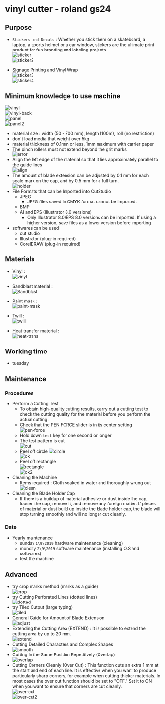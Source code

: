# vinyl cutter - roland gs24
## Purpose
- `Stickers and Decals` : Whether you stick them on a skateboard, a laptop, a sports helmet or a car window, stickers are the ultimate print product for fun branding and labeling projects   
![sticker](sticker.jpg)   
![sticker2](sticker2.jpg)

- Signage Printing and Vinyl Wrap   
![sticker3](sticker3.jpg)   
![sticker4](sticker4.jpg)

## Minimum knowledge to use machine
![vinyl](vinyl.png)   
![vinyl-back](vinyl-back.png)   
![panel](panel.png)   
![panel2](panel2.png)
- material size : width (50 - 700 mm), length (100m), roll (no restriction)
- don't load media that weight over 5kg
- material thickness of 0.1mm or less, 1mm maximum with carrier paper
- The pinch rollers must not extend beyond the grit marks   
![error](error.png)
- Align the left edge of the material so that it lies approximately parallel to the guide lines   
![align](align.png)
- The amount of blade extension can be adjusted by 0.1 mm for each scale mark on the cap, and by 0.5 mm for a full turn.   
![holder](blade-holder.png)
- File Formats that can be Imported into CutStudio
    -  JPEG
        - JPEG files saved in CMYK format cannot be imported.
    - BMP
    - AI and EPS (Illustrator 8.0 versions)
        - Only Illustrator 8.0/EPS 8.0 versions can be imported. If using a higher version, save files as a lower version before importing
- softwares can be used
    - cut studio
    - Illustrator (plug-in required)
    - CorelDRAW (plug-in required)

## Materials
- Vinyl :   
![vinyl](vinyl.jpg)

- Sandblast material :   
![Sandblast](Sandblast.jpg)

- Paint mask :   
![paint-mask](paint-mask.jpg)

- Twill :   
![twill](twill.jpg)
- Heat transfer material :   
![heat-trans](heat-trans.jpeg)

## Working time
- tuesday

## Maintenance

### Procedures
- Perform a Cutting Test
    - To obtain high-quality cutting results, carry out a cutting test to check the cutting quality for the material before you perform the actual cutting.
    - Check that the PEN FORCE slider is in its center setting   
    ![pen-force](pen-force.png)
    - Hold down `test` key for one second or longer
    - The test pattern is cut    
    ![cut](cut.png)
    - Peel off circle
    ![circle](circle.png)   
    ![ok](ok.png)
    - Peel off rectangle   
    ![rectangle](rectangle.png)   
    ![ok2](ok2.png)
- Cleaning the Machine
    - Items required : Cloth soaked in water and thoroughly wrung out   
        ![clean](clean.png)
- Cleaning the Blade Holder Cap
    - If there is a buildup of material adhesive or dust inside the cap, loosen the cap, remove it, and remove any foreign matter. If pieces of material or dust build up inside the blade holder cap, the blade will stop turning smoothly and will no longer cut cleanly.

### Date
- Yearly maintenance
    - sunday `1\9\2019` hardware maintenance (cleaning)
    - monday `2\9\2019` software maintenance (installing O.S and softwares)
    - test the machine

## Advanced
- try crop marks method (marks as a guide)   
![crop](crop-marks.png)
- try Cutting Perforated Lines (dotted lines)   
![dotted](dotted.png)
- try Tiled Output (large typing)   
![tiled](tiled.png)
- General Guide for Amount of Blade Extension   
![adjust](adjust.png)
- Extending the Cutting Area (EXTEND) : It is possible to extend the cutting area by up to 20 mm.   
![extend](extend.png)
- Cutting Detailed Characters and Complex Shapes   
![smooth](smooth.png)
- Cutting in the Same Position Repetitively (Overlap)   
![overlap](overlap.png)
- Cutting Corners Cleanly (Over Cut) : This function cuts an extra 1 mm at the start and end of each line. It is effective when you want to produce particularly sharp corners, for example when cutting
thicker materials. In most cases the over cut function should be set to "OFF." Set it to ON when you want to ensure that corners are cut cleanly.   
![over-cut](over-cut.png)   
![over-cut2](over-cut2.png)